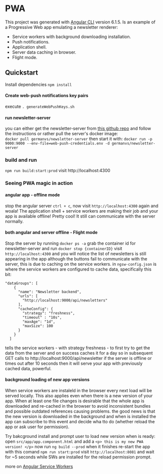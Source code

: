 # PWA
This project was generated with [Angular CLI](https://github.com/angular/angular-cli) version 6.1.5.
Is an example of a Progressive Web app emulating a newsletter renderer:
* Service workers with background downloading installation.
* Push notifications. 
* Application shell.
* Server data caching in browser.
* Flight mode.

## Quickstart
Install dependencies `npm install`

#### Create web-push notifications key pairs ####
execute `. generateWebPushKeys.sh`

#### run newsletter-server ####
you can either get the newsletter-server from [this github repo](https://github.com/Gvaldes93/newsletter-server) and follow the instructions
or rather pull the server's docker image:  
`docker pull germanvs/newsletter-server`
then start it with: 
`docker run -p 9000:9000 --env-file=web-push-credentials.env -d germanvs/newsletter-server`

### build and run ###
`npm run build:start:prod`
visit http://localhost:4300

### Seeing PWA magic in action
#### angular app - offline mode ####
stop the angular server `ctrl + c`, now visit `http://localhost:4300` again and woala!
The application shell + service workers are making their job and your app is available offline! 
Pretty cool! It still can communicate with the server normally. 

#### both angular and server offline - Flight mode ####
Stop the server by running `docker ps -a` grab the container id for newsletter-server and run `docker stop {containerID}`
visit `http://localhost:4300` and you will notice the list of newsletters is still appearing in the app although the 
buttons fail to communicate with the server, this is due to caching on the service workers.
in `ngsw-config.json` is where the service workers are configured to cache data, specifically this bit:
```$xslt
"dataGroups": [
    {
      "name": "Newsletter backend",
      "urls": [
        "http://localhost:9000/api/newsletters"
      ],
      "cacheConfig": {
        "strategy": "freshness",
        "timeout" : "10s",
        "maxAge": "1d",
        "maxSize": 100
      }
    }
  ]
```
tells the service workers - with strategy freshness - to first try to get the data from the server and on success 
caches it for a day so in subsequent GET calls to http://localhost:9000/api/newsletter if the server is 
offline or times out after 10 seconds then it will serve your app with previously cached data, powerful.

#### background loading of new app versions
When service workers are instaleld in the browser every next load will be served locally.
This also applies even when there is a new version of your app. When at least one file changes
is desirable that the whole app is downloaded and re-cached in the browser to avoid inconsistent bundles and possible
outdated references causing problems. 
the good news is that the new version is downloaded in the background and when is installed the app can subscribe to this event and decide wha tto do 
(whether reload the app or ask user for permission).

Try bakcground install and prompt user to load new version when is ready:
open `src/app/app.component.html` and add a `<p> this is my new PWA version! </p>`
now run `ng build --prod` when it finishes re-start the app with this comand `npm run start:prod`
visit `http://localhost:8081` and wait for ~5 seconds while SWs are installed for the reload permission prompt.

more on [Angular Service Workers](https://angular.io/guide/service-worker-intro)
